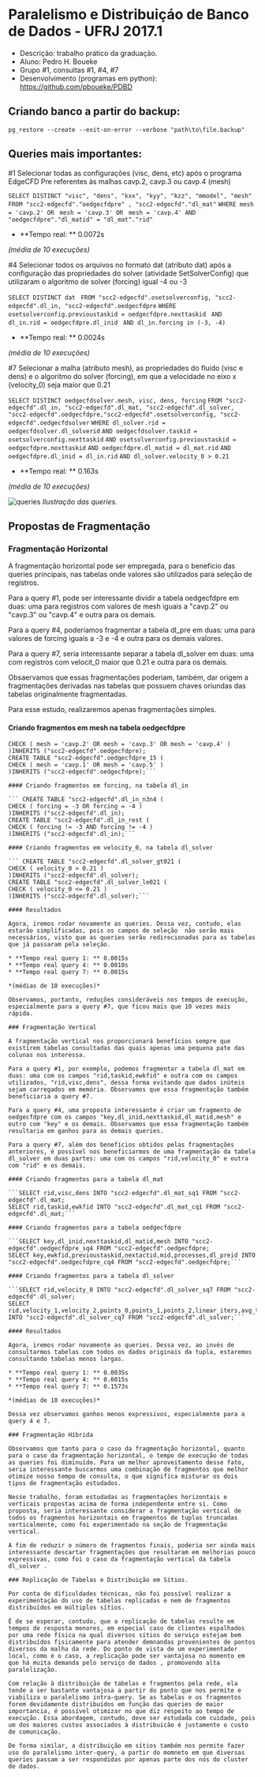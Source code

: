 # Paralelismo e Distribuiçáo de Banco de Dados - UFRJ 2017.1

* Descrição: trabalho prático da graduação.
* Aluno: Pedro H. Boueke
* Grupo #1, consultas #1, #4, #7
* Desenvolvimento (programas em python): https://github.com/pboueke/PDBD

## Criando banco a partir do backup:

```pg_restore --create --exit-on-error --verbose "path\to\file.backup"```

## Queries mais importantes:

#1 Selecionar todas as configurações (visc, dens, etc) após o programa EdgeCFD Pre referentes às malhas cavp.2, cavp.3 ou cavp.4 (mesh)

```SELECT DISTINCT "visc", "dens", "kxx", "kyy", "kzz", "mmodel", "mesh" ```
```FROM "scc2-edgecfd"."oedgecfdpre" , "scc2-edgecfd"."dl_mat"```
```WHERE mesh = 'cavp.2' OR ```
```mesh = 'cavp.3' OR ```
```mesh = 'cavp.4' AND```
```"oedgecfdpre"."dl_matid" = "dl_mat"."rid"```

* **Tempo real: ** 0.0072s

*(média de 10 execuções)*

#4  Selecionar todos os arquivos no formato dat (atributo dat) após a configuração das propriedades do solver (atividade SetSolverConfig) que utilizaram o algoritmo de solver (forcing) igual -4 ou -3

```SELECT DISTINCT dat ```
```FROM "scc2-edgecfd".osetsolverconfig, "scc2-edgecfd".dl_in, "scc2-edgecfd".oedgecfdpre```
```WHERE osetsolverconfig.previoustaskid = oedgecfdpre.nexttaskid ```
```AND dl_in.rid = oedgecfdpre.dl_inid ```
```AND dl_in.forcing in (-3, -4) ```

* **Tempo real: ** 0.0024s

*(média de 10 execuções)*

#7 Selecionar a malha (atributo mesh), as propriedades do fluido (visc e dens) e o algoritmo do solver (forcing), em que a velocidade no eixo x (velocity_0) seja maior que 0.21

```SELECT DISTINCT oedgecfdsolver.mesh, visc, dens, forcing```
```FROM "scc2-edgecfd".dl_in, "scc2-edgecfd".dl_mat, "scc2-edgecfd".dl_solver, "scc2-edgecfd".oedgecfdpre,"scc2-edgecfd".osetsolverconfig, "scc2-edgecfd".oedgecfdsolver```
```WHERE dl_solver.rid = oedgecfdsolver.dl_solverid```
```AND oedgecfdsolver.taskid = osetsolverconfig.nexttaskid```
```AND osetsolverconfig.previoustaskid = oedgecfdpre.nexttaskid```
```AND oedgecfdpre.dl_matid = dl_mat.rid```
```AND oedgecfdpre.dl_inid = dl_in.rid```
```AND dl_solver.velocity_0 > 0.21```

* **Tempo real: ** 0.163s

*(média de 10 execuções)*

![queries](img/schema.png)
*Ilustração das queries.*

## Propostas de Fragmentação

### Fragmentação Horizontal

A fragmentação horizontal pode ser empregada, para o benefício das queries principais, nas tabelas onde valores são utilizados para seleção de registros.

Para a query #1, pode ser interessante dividir a tabela oedgecfdpre em duas: uma para registros com valores de mesh iguais a "cavp.2" ou "cavp.3" ou "cavp.4" e outra para os demais.

Para a query #4, poderíamos fragmentar a tabela dl_pre em duas: uma para valores de forcing iguais a -3 e -4 e outra para os demais valores.

Para a query #7, seria interessante separar a tabela dl_solver em duas: uma com registros com velocit_0 maior que 0.21 e outra para os demais.

Obsaervamos que essas fragmentações poderiam, também, dar origem a fragmentações derivadas nas tabelas que possuem chaves oriundas das tabelas originalmente fragmentadas.

Para esse estudo, realizaremos apenas fragmentações simples.

#### Criando fragmentos em mesh na tabela oedgecfdpre

``` CREATE TABLE "scc2-edgecfd".oedgecfdpre_234 (
CHECK ( mesh = 'cavp.2' OR mesh = 'cavp.3' OR mesh = 'cavp.4' )
)INHERITS ("scc2-edgecfd".oedgecfdpre);
CREATE TABLE "scc2-edgecfd".oedgecfdpre_15 (
CHECK ( mesh = 'cavp.1' OR mesh = 'cavp.5' )
)INHERITS ("scc2-edgecfd".oedgecfdpre);```

#### Criando fragmentos em forcing, na tabela dl_in

``` CREATE TABLE "scc2-edgecfd".dl_in_n3n4 (
CHECK ( forcing = -3 OR forcing = -4 )
)INHERITS ("scc2-edgecfd".dl_in);
CREATE TABLE "scc2-edgecfd".dl_in_rest (
CHECK ( forcing != -3 AND forcing != -4 )
)INHERITS ("scc2-edgecfd".dl_in);```

#### Criando fragmentos em velocity_0, na tabela dl_solver

``` CREATE TABLE "scc2-edgecfd".dl_solver_gt021 (
CHECK ( velocity_0 > 0.21 )
)INHERITS ("scc2-edgecfd".dl_solver);
CREATE TABLE "scc2-edgecfd".dl_solver_le021 (
CHECK ( velocity_0 <= 0.21 )
)INHERITS ("scc2-edgecfd".dl_solver);```

#### Resultados

Agora, iremos rodar novamente as queries. Dessa vez, contudo, elas estarão simplificadas, pois os campos de seleção  não serão mais necessários, visto que as queries serão redirecionadas para as tabelas que já passaram pela seleção.

* **Tempo real query 1: ** 0.0015s
* **Tempo real query 4: ** 0.0010s
* **Tempo real query 7: ** 0.0015s

*(médias de 10 execuções)*

Observamos, portanto, reduções consideráveis nos tempos de execução, especialmente para a query #7, que ficou mais que 10 vezes mais rápida.

### Fragmentação Vertical

A fragmentação vertical nos proporcionará benefícios sempre que existirem tabelas consultadas das quais apenas uma pequena pate das colunas nos interessa.

Para a query #1, por exemplo, podemos fragmentar a tabela dl_mat em duas: uma com os campos "rid,taskid,ewkfid" e outra com os campos utilizados, "rid,visc,dens", dessa forma evitando que dados inúteis sejam carregados em memória. Observamos que essa fragmentação também beneficiaria a query #7.

Para a query #4, uma proposta interessante é criar um fragmento de oedgecfdpre com os campos "key,dl_inid,nexttaskid,dl_matid,mesh" e outro com "key" e os demais. Observamos que essa fragmentação também resultaria em ganhos para as demais queries.

Para a query #7, além dos benefícios obtidos pelas fragmentações anteriores, é possível nos beneficiarmos de uma fragmentação da tabela dl_solver em duas partes: uma com os campos "rid,velocity_0" e outra com "rid" e os demais.

#### Criando fragmentos para a tabela dl_mat

```SELECT rid,visc,dens INTO "scc2-edgecfd".dl_mat_sq1 FROM "scc2-edgecfd".dl_mat;
SELECT rid,taskid,ewkfid INTO "scc2-edgecfd".dl_mat_cq1 FROM "scc2-edgecfd".dl_mat;```

#### Criando fragmentos para a tabela oedgecfdpre

```SELECT key,dl_inid,nexttaskid,dl_matid,mesh INTO "scc2-edgecfd".oedgecfdpre_sq4 FROM "scc2-edgecfd".oedgecfdpre;
SELECT key,ewkfid,previoustaskid,nextactid,mid,processes,dl_preid INTO "scc2-edgecfd".oedgecfdpre_cq4 FROM "scc2-edgecfd".oedgecfdpre;```

#### Criando fragmentos para a tabela dl_solver

```SELECT rid,velocity_0 INTO "scc2-edgecfd".dl_solver_sq7 FROM "scc2-edgecfd".dl_solver;
SELECT rid,velocity_1,velocity_2,points_0,points_1,points_2,linear_iters,avg_toler,r,rro,pressure,time,timestep,taskid,ewkfid INTO "scc2-edgecfd".dl_solver_cq7 FROM "scc2-edgecfd".dl_solver;```

#### Resultados

Agora, iremos rodar novamente as queries. Dessa vez, ao invés de consultarmos tabelas com todos os dados originais da tupla, estaremos consultando tabelas menos largas.

* **Tempo real query 1: ** 0.0035s
* **Tempo real query 4: ** 0.0015s
* **Tempo real query 7: ** 0.1573s

*(médias de 10 execuções)*

Dessa vez observamos ganhos menos expressivos, especialmente para a query 4 e 7.

### Fragmentação Híbrida

Observamos que tanto para o caso da fragmentação horizontal, quanto para o caso da fragmentação horizontal, o tempo de execução de todas as queries foi diminuído. Para um melhor aproveitamento desse fato, seria interessante buscarmos uma combinação de fragmentos que melhor otimize nosso tempo de consulta, o que significa misturar os dois tipos de fragmentação estudados.

Nesse trabalho, foram estudadas as fragmentações horizontais e verticais propostas acima de forma independente entre si. Como proposta, seria interessante considerar a fragmentação vertical de todos os fragmentos horizontais em fragmentos de tuplas truncadas verticalmente, como foi experimentado na seção de fragmentação vertical.

A fim de reduzir o número de fragmentos finais, poderia ser ainda mais interessante descartar fragmentações que resultaram em melhorias pouco expressivas, como foi o caso da fragmentação vertical da tabela dl_solver .

### Replicação de Tabelas e Distribuição em Sítios.

Por conta de dificuldades técnicas, não foi possível realizar a experimentação do uso de tabelas replicadas e nem de fragmentos distribuídos em múltiplos sítios.

É de se esperar, contudo, que a replicação de tabelas resulte em tempos de resposta menores, em especial caso de clientes espalhados por uma rede física na qual diversos sítios do serviço estejam bem distribuídos fisicamente para atender demnandas provenientes de pontos diversos da malha da rede. Do ponto de vista de um experimentador local, como é o caso, a replicação pode ser vantajosa no momento em que há muita demanda pelo serviço de dados , promovendo alta paralelização.

Com relação à distribuição de tabelas e fragmentos pela rede, ela tende a ser bastante vantajosa a partir do ponto que nos permite e viabiliza o paralelismo intra-query. Se as tabelas e os fragmentos forem devidamente distribuídos em função das queries de maior importancia, é possível otimizar no que diz respeito ao tempo de execução. Essa abordagem, contudo, deve ser estudada com cuidado, pois um dos maiores custos associados à distribuicão é justamente o custo de comunicação.

De forma similar, a distribuição em sítios também nos permite fazer uso do paralelismo inter-query, a partir do momneto em que diversas queries passam a ser respondidas por apenas parte dos nós do cluster de dados.

